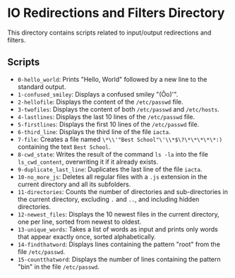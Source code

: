 # IO Redirections and Filters Directory
This directory contains scripts related to input/output redirections and filters.

## Scripts
- `0-hello_world`: Prints "Hello, World" followed by a new line to the standard output.
- `1-confused_smiley`: Displays a confused smiley "(Ôo)'".
- `2-hellofile`: Displays the content of the `/etc/passwd` file.
- `3-twofiles`: Displays the content of both `/etc/passwd` and `/etc/hosts`.
- `4-lastlines`: Displays the last 10 lines of the `/etc/passwd` file.
- `5-firstlines`: Displays the first 10 lines of the `/etc/passwd` file.
- `6-third_line`: Displays the third line of the file `iacta`.
- `7-file`: Creates a file named `\*\\'"Best School"\'\\*$\?\*\*\*\*\*:)` containing the text `Best School`.
- `8-cwd_state`: Writes the result of the command `ls -la` into the file `ls_cwd_content`, overwriting it if it already exists.
- `9-duplicate_last_line`: Duplicates the last line of the file `iacta`.
- `10-no_more_js`: Deletes all regular files with a `.js` extension in the current directory and all its subfolders.
- `11-directories`: Counts the number of directories and sub-directories in the current directory, excluding `.` and `..`, and including hidden directories.
- `12-newest_files`: Displays the 10 newest files in the current directory, one per line, sorted from newest to oldest.
- `13-unique_words`: Takes a list of words as input and prints only words that appear exactly once, sorted alphabetically.
- `14-findthatword`: Displays lines containing the pattern "root" from the file `/etc/passwd`.
- `15-countthatword`: Displays the number of lines containing the pattern "bin" in the file `/etc/passwd`.
